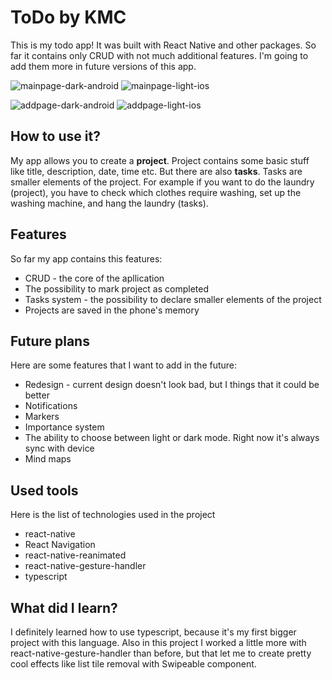 # ToDo by KMC
This is my todo app! It was built with React Native and other packages. So far it contains only CRUD with not much additional features. I'm going to add them more in future versions of this app. 

![mainpage-dark-android](https://github.com/KMC1195/react-native-todo/assets/103849032/6f0273ee-e560-4990-a5c4-4c8d1dcf0e42) ![mainpage-light-ios](https://github.com/KMC1195/react-native-todo/assets/103849032/f1ae2964-9454-4775-9290-0e6288974d42)

![addpage-dark-android](https://github.com/KMC1195/react-native-todo/assets/103849032/872f4070-4ea4-47ff-b19e-fb5acd01cbd8) ![addpage-light-ios](https://github.com/KMC1195/react-native-todo/assets/103849032/fce079be-e6cd-4133-bc95-ca849d030bc9)

## How to use it?
My app allows you to create a **project**. Project contains some basic stuff like title, description, date, time etc. But there are also **tasks**. Tasks are smaller elements of the project. For example if you want to do the laundry (project), you have to check which clothes require washing, set up the washing machine, and hang the laundry (tasks).

## Features
So far my app contains this features:
- CRUD - the core of the apllication
- The possibility to mark project as completed
- Tasks system - the possibility to declare smaller elements of the project
- Projects are saved in the phone's memory

## Future plans
Here are some features that I want to add in the future:
- Redesign - current design doesn't look bad, but I things that it could be better
- Notifications
- Markers
- Importance system
- The ability to choose between light or dark mode. Right now it's always sync with device
- Mind maps

## Used tools
Here is the list of technologies used in the project
- react-native
- React Navigation
- react-native-reanimated
- react-native-gesture-handler
- typescript

## What did I learn?
I definitely learned how to use typescript, because it's my first bigger project with this language. Also in this project I worked a little more with react-native-gesture-handler than before, but that let me to create pretty cool effects like list tile removal with Swipeable component.
